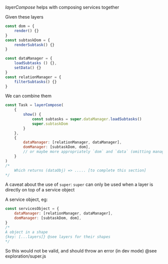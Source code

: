 _layerCompose_ helps with composing services together

Given these layers
```javascript
const dom = {
    render() {}
}
const subtaskDom = {
    renderSubtask() {}
}

const dataManager = {
    loadSubtasks () {},
    setData() {}
}
const relationManager = {
    filterSubtasks() {}
}
```

We can combine them
```javascript
const Task = layerCompose(
    {
        show() {
            const subtasks = super.dataManager.loadSubtasks()
            super.subtaskDom
        }       
    },
    {
        dataManager: [relationManager, dataManager],
        domManager: [subtaskDom, dom],
        // or maybe more appropriately `dom` and `data` (omitting manager) 
    }
)
/*
    Which returns (dataObj) => ..... [to complete this section]
*/ 
```

A caveat about the use of `super`:
`super` can only be used when a layer is directly on top of a service object

A service object, eg:
```javascript
const servicesObject = {
    dataManager: [relationManager, dataManager],
    domManager: [subtaskDom, dom],
}
/*
A object in a shape
{key: [...layers]} @see layers for their shapes
*/
```

So this would not be valid, and should throw an error (in dev mode)
@see exploration/super.js
